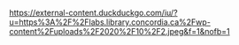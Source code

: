 https://external-content.duckduckgo.com/iu/?u=https%3A%2F%2Flabs.library.concordia.ca%2Fwp-content%2Fuploads%2F2020%2F10%2F2.jpeg&f=1&nofb=1
